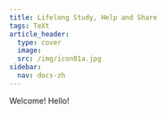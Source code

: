 ```yaml
---
title: Lifelong Study, Help and Share
tags: TeXt
article_header:
  type: cover
  image:
  src: /img/icon01a.jpg
sidebar:
  nav: docs-zh
---
```


Welcome! Hello!